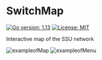 # SwitchMap

[![Go version: 1.13](https://img.shields.io/github/go-mod/go-version/ultram4rine/switchmap/v1?label=Go&style=flat-square)](https://github.com/ultram4rine/switchmap/blob/v1/go.mod)
[![License: MIT](https://img.shields.io/github/license/ultram4rine/switchmap?color=blue&style=flat-square)](https://github.com/ultram4rine/switchmap/blob/v1/LICENSE)

Interactive map of the SSU network

![exampleofMap](https://github.com/ultram4rine/switchmap/blob/v1/exampleofMap.png)
![exampleofMenu](https://github.com/ultram4rine/switchmap/blob/v1/exampleofMenu.png)
